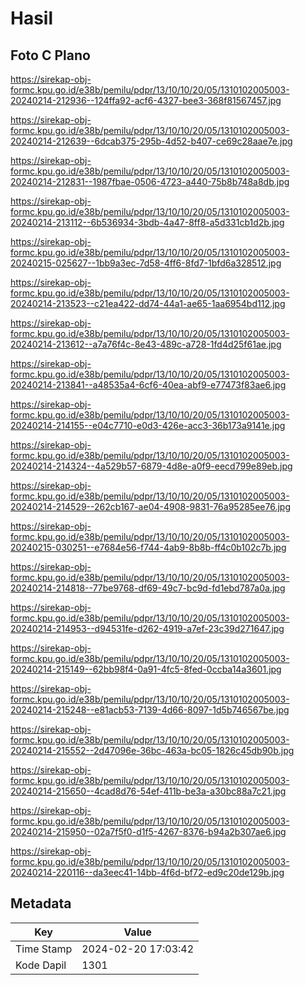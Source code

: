 # Hasil

## Foto C Plano

https://sirekap-obj-formc.kpu.go.id/e38b/pemilu/pdpr/13/10/10/20/05/1310102005003-20240214-212936--124ffa92-acf6-4327-bee3-368f81567457.jpg

https://sirekap-obj-formc.kpu.go.id/e38b/pemilu/pdpr/13/10/10/20/05/1310102005003-20240214-212639--6dcab375-295b-4d52-b407-ce69c28aae7e.jpg

https://sirekap-obj-formc.kpu.go.id/e38b/pemilu/pdpr/13/10/10/20/05/1310102005003-20240214-212831--1987fbae-0506-4723-a440-75b8b748a8db.jpg

https://sirekap-obj-formc.kpu.go.id/e38b/pemilu/pdpr/13/10/10/20/05/1310102005003-20240214-213112--6b536934-3bdb-4a47-8ff8-a5d331cb1d2b.jpg

https://sirekap-obj-formc.kpu.go.id/e38b/pemilu/pdpr/13/10/10/20/05/1310102005003-20240215-025627--1bb9a3ec-7d58-4ff6-8fd7-1bfd6a328512.jpg

https://sirekap-obj-formc.kpu.go.id/e38b/pemilu/pdpr/13/10/10/20/05/1310102005003-20240214-213523--c21ea422-dd74-44a1-ae65-1aa6954bd112.jpg

https://sirekap-obj-formc.kpu.go.id/e38b/pemilu/pdpr/13/10/10/20/05/1310102005003-20240214-213612--a7a76f4c-8e43-489c-a728-1fd4d25f61ae.jpg

https://sirekap-obj-formc.kpu.go.id/e38b/pemilu/pdpr/13/10/10/20/05/1310102005003-20240214-213841--a48535a4-6cf6-40ea-abf9-e77473f83ae6.jpg

https://sirekap-obj-formc.kpu.go.id/e38b/pemilu/pdpr/13/10/10/20/05/1310102005003-20240214-214155--e04c7710-e0d3-426e-acc3-36b173a9141e.jpg

https://sirekap-obj-formc.kpu.go.id/e38b/pemilu/pdpr/13/10/10/20/05/1310102005003-20240214-214324--4a529b57-6879-4d8e-a0f9-eecd799e89eb.jpg

https://sirekap-obj-formc.kpu.go.id/e38b/pemilu/pdpr/13/10/10/20/05/1310102005003-20240214-214529--262cb167-ae04-4908-9831-76a95285ee76.jpg

https://sirekap-obj-formc.kpu.go.id/e38b/pemilu/pdpr/13/10/10/20/05/1310102005003-20240215-030251--e7684e56-f744-4ab9-8b8b-ff4c0b102c7b.jpg

https://sirekap-obj-formc.kpu.go.id/e38b/pemilu/pdpr/13/10/10/20/05/1310102005003-20240214-214818--77be9768-df69-49c7-bc9d-fd1ebd787a0a.jpg

https://sirekap-obj-formc.kpu.go.id/e38b/pemilu/pdpr/13/10/10/20/05/1310102005003-20240214-214953--d94531fe-d262-4919-a7ef-23c39d271647.jpg

https://sirekap-obj-formc.kpu.go.id/e38b/pemilu/pdpr/13/10/10/20/05/1310102005003-20240214-215149--62bb98f4-0a91-4fc5-8fed-0ccba14a3601.jpg

https://sirekap-obj-formc.kpu.go.id/e38b/pemilu/pdpr/13/10/10/20/05/1310102005003-20240214-215248--e81acb53-7139-4d66-8097-1d5b746567be.jpg

https://sirekap-obj-formc.kpu.go.id/e38b/pemilu/pdpr/13/10/10/20/05/1310102005003-20240214-215552--2d47096e-36bc-463a-bc05-1826c45db90b.jpg

https://sirekap-obj-formc.kpu.go.id/e38b/pemilu/pdpr/13/10/10/20/05/1310102005003-20240214-215650--4cad8d76-54ef-411b-be3a-a30bc88a7c21.jpg

https://sirekap-obj-formc.kpu.go.id/e38b/pemilu/pdpr/13/10/10/20/05/1310102005003-20240214-215950--02a7f5f0-d1f5-4267-8376-b94a2b307ae6.jpg

https://sirekap-obj-formc.kpu.go.id/e38b/pemilu/pdpr/13/10/10/20/05/1310102005003-20240214-220116--da3eec41-14bb-4f6d-bf72-ed9c20de129b.jpg


## Metadata

| Key        | Value               |
| ---------- | ------------------- |
| Time Stamp | 2024-02-20 17:03:42 |
| Kode Dapil | 1301                |



